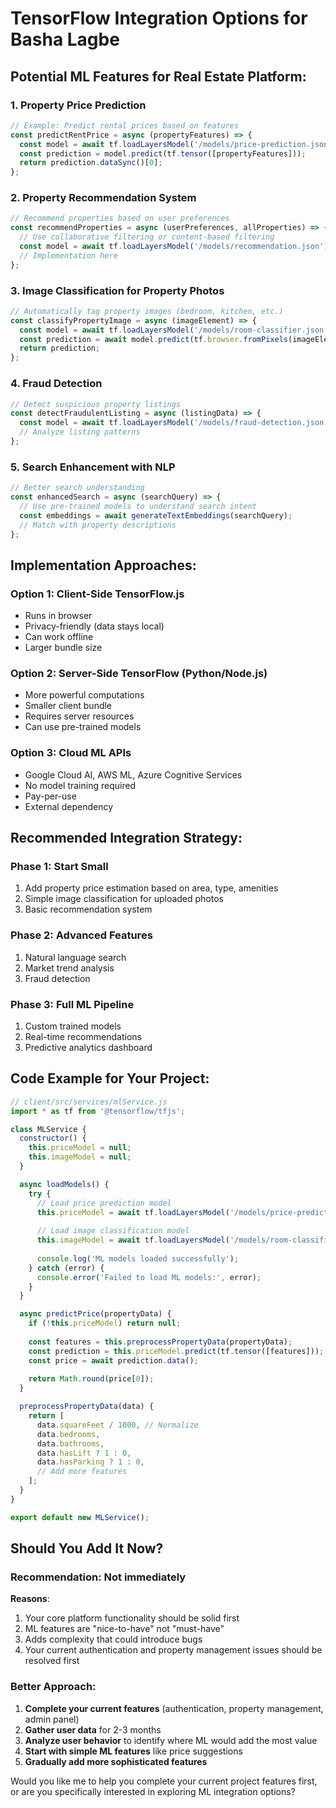 # TensorFlow Integration Options for Basha Lagbe

## Potential ML Features for Real Estate Platform:

### 1. **Property Price Prediction**
```javascript
// Example: Predict rental prices based on features
const predictRentPrice = async (propertyFeatures) => {
  const model = await tf.loadLayersModel('/models/price-prediction.json');
  const prediction = model.predict(tf.tensor([propertyFeatures]));
  return prediction.dataSync()[0];
};
```

### 2. **Property Recommendation System**
```javascript
// Recommend properties based on user preferences
const recommendProperties = async (userPreferences, allProperties) => {
  // Use collaborative filtering or content-based filtering
  const model = await tf.loadLayersModel('/models/recommendation.json');
  // Implementation here
};
```

### 3. **Image Classification for Property Photos**
```javascript
// Automatically tag property images (bedroom, kitchen, etc.)
const classifyPropertyImage = async (imageElement) => {
  const model = await tf.loadLayersModel('/models/room-classifier.json');
  const prediction = await model.predict(tf.browser.fromPixels(imageElement));
  return prediction;
};
```

### 4. **Fraud Detection**
```javascript
// Detect suspicious property listings
const detectFraudulentListing = async (listingData) => {
  const model = await tf.loadLayersModel('/models/fraud-detection.json');
  // Analyze listing patterns
};
```

### 5. **Search Enhancement with NLP**
```javascript
// Better search understanding
const enhancedSearch = async (searchQuery) => {
  // Use pre-trained models to understand search intent
  const embeddings = await generateTextEmbeddings(searchQuery);
  // Match with property descriptions
};
```

## Implementation Approaches:

### Option 1: Client-Side TensorFlow.js
- Runs in browser
- Privacy-friendly (data stays local)
- Can work offline
- Larger bundle size

### Option 2: Server-Side TensorFlow (Python/Node.js)
- More powerful computations
- Smaller client bundle
- Requires server resources
- Can use pre-trained models

### Option 3: Cloud ML APIs
- Google Cloud AI, AWS ML, Azure Cognitive Services
- No model training required
- Pay-per-use
- External dependency

## Recommended Integration Strategy:

### Phase 1: Start Small
1. Add property price estimation based on area, type, amenities
2. Simple image classification for uploaded photos
3. Basic recommendation system

### Phase 2: Advanced Features
1. Natural language search
2. Market trend analysis
3. Fraud detection

### Phase 3: Full ML Pipeline
1. Custom trained models
2. Real-time recommendations
3. Predictive analytics dashboard

## Code Example for Your Project:

```javascript
// client/src/services/mlService.js
import * as tf from '@tensorflow/tfjs';

class MLService {
  constructor() {
    this.priceModel = null;
    this.imageModel = null;
  }

  async loadModels() {
    try {
      // Load price prediction model
      this.priceModel = await tf.loadLayersModel('/models/price-prediction.json');
      
      // Load image classification model
      this.imageModel = await tf.loadLayersModel('/models/room-classifier.json');
      
      console.log('ML models loaded successfully');
    } catch (error) {
      console.error('Failed to load ML models:', error);
    }
  }

  async predictPrice(propertyData) {
    if (!this.priceModel) return null;
    
    const features = this.preprocessPropertyData(propertyData);
    const prediction = this.priceModel.predict(tf.tensor([features]));
    const price = await prediction.data();
    
    return Math.round(price[0]);
  }

  preprocessPropertyData(data) {
    return [
      data.squareFeet / 1000, // Normalize
      data.bedrooms,
      data.bathrooms,
      data.hasLift ? 1 : 0,
      data.hasParking ? 1 : 0,
      // Add more features
    ];
  }
}

export default new MLService();
```

## Should You Add It Now?

### **Recommendation**: **Not immediately**

**Reasons**:
1. Your core platform functionality should be solid first
2. ML features are "nice-to-have" not "must-have"
3. Adds complexity that could introduce bugs
4. Your current authentication and property management issues should be resolved first

### **Better Approach**:
1. **Complete your current features** (authentication, property management, admin panel)
2. **Gather user data** for 2-3 months
3. **Analyze user behavior** to identify where ML would add the most value
4. **Start with simple ML features** like price suggestions
5. **Gradually add more sophisticated features**

Would you like me to help you complete your current project features first, or are you specifically interested in exploring ML integration options?